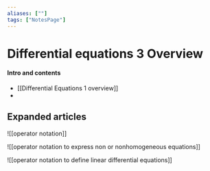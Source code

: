 ```yaml
---
aliases: [""]
tags: ["NotesPage"]
---
```


# Differential equations 3 Overview

#### Intro and contents
- [[Differential Equations 1 overview]]
- 


## Expanded articles
![[operator notation]]

![[operator notation to express non or nonhomogeneous equations]]

![[operator notation to define linear differential equations]]


